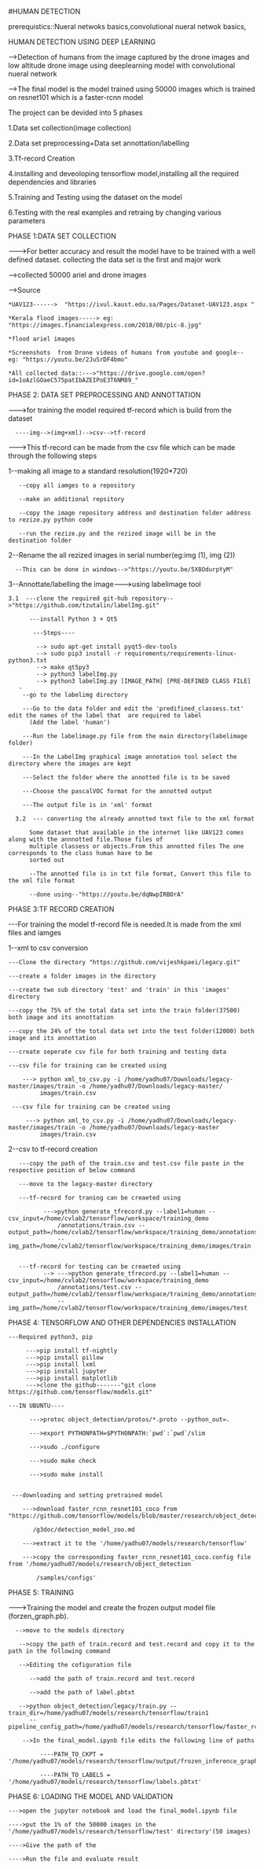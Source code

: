 #HUMAN DETECTION



prerequistics::Nueral netwoks basics,convolutional nueral netwok basics,

HUMAN DETECTION USING DEEP LEARNING

 -->Detection of humans from the image captured by the drone images and low altitude drone image using deeplearning model with convolutional nueral network

-->The final model is the model trained using 50000 images which is trained on resnet101 which is a faster-rcnn model

The project can be devided into 5 phases

1.Data set collection(image collection)

2.Data set preprocessing+Data set annottation/labelling

3.Tf-record Creation 

4.installing and deveoloping tensorflow model,installing all the required dependencies and libraries

5.Training and Testing using the dataset on the model

6.Testing with the real examples and retraing by changing various parameters



PHASE 1:DATA SET COLLECTION 

--->For better accuracy and result the model have to be trained with a well defined dataset. collecting the data set is the first and major work

-->collected  50000 ariel and drone images

-->Source
    
    *UAV123------>  "https://ivul.kaust.edu.sa/Pages/Dataset-UAV123.aspx "
    
    *Kerala flood images-----> eg: "https://images.financialexpress.com/2018/08/pic-8.jpg"
    
    *flood ariel images
    
    *Screenshots  from Drone videos of humans from youtube and google-- eg: "https://youtu.be/2JuSrDF4bmo"
    
    *All collected data::--->"https://drive.google.com/open?id=1oAzlGOaeC575patIbAZEIPoE3T6NM89_"
    
PHASE  2: DATA SET PREPROCESSING AND ANNOTTATION

--->for training the model required tf-record which is build from the dataset
      
      ----img-->(img+xml)-->csv-->tf-record

--->This tf-record can be made from the csv file which can be made through the following steps

   1--making all image to a standard resolution(1920*720)
      
       --copy all iamges to a repository
       
       --make an additional repsitory
       
       --copy the image repository address and destination folder address to rezize.py python code
       
       --run the rezize.py and the rezized image will be in the destination folder
       
   2--Rename the all rezized images in serial number(eg:img (1), img (2))
  
      --This can be done in windows-->"https://youtu.be/5X8OdurpYyM"

   3--Annottate/labelling the image--->using labelimage tool

    3.1  ---clone the required git-hub repository-->"https://github.com/tzutalin/labelImg.git"
     
          ---install Python 3 + Qt5 
           
           ---Steps----
          
            --> sudo apt-get install pyqt5-dev-tools
            --> sudo pip3 install -r requirements/requirements-linux-python3.txt
            --> make qt5py3
            --> python3 labelImg.py
            --> python3 labelImg.py [IMAGE_PATH] [PRE-DEFINED CLASS FILE]
       -
        --go to the labelimg directory
       
        ---Go to the data folder and edit the 'predifined_classess.txt' edit the names of the label that  are required to label
          (Add the label 'human')
       
        ---Run the labelimage.py file from the main directory(labelimage folder)
       
        ---In the LabelImg graphical image annotation tool select the directory where the images are kept
       
        ---Select the folder where the annotted file is to be saved
       
        ---Choose the pascalVOC format for the annotted output
       
        ---The output file is in 'xml' format
      
      3.2  --- converting the already annotted text file to the xml format
          
          Some dataset that available in the internet like UAV123 comes along with the annnotted file.Those files of 
          multiple classess or objects.From this annotted files The one corresponds to the class human have to be 
          sorted out
         
          --The annotted file is in txt file format, Convert this file to the xml file format
          
          --done using--"https://youtu.be/dqNwpIRBOrA"
          
 PHASE 3:TF RECORD CREATION
 
 ---For training the model tf-record file is needed.It is made from the xml files and iamges
 
  1--xml to csv conversion
  
    ---Clone the directory "https://github.com/vijeshkpaei/legacy.git"
    
    ---create a folder images in the directory
    
    ---create two sub directory 'test' and 'train' in this 'images' directory
    
    ---copy the 75% of the total data set into the train folder(37500) both image and its annottation
    
    ---copy the 24% of the total data set into the test folder(12000) both image and its annottation
    
    ---create seperate csv file for both training and testing data
    
    ---csv file for training can be created using
        
        ---> python xml_to_csv.py -i /home/yadhu07/Downloads/legacy-master/images/train -o /home/yadhu07/Downloads/legacy-master/
             images/train.csv
             
     ---csv file for training can be created using        
      
         ---> python xml_to_csv.py -i /home/yadhu07/Downloads/legacy-master/images/train -o /home/yadhu07/Downloads/legacy-master
             images/train.csv
     
   2--csv to tf-record creation
    
       ---copy the path of the train.csv and test.csv file paste in the respective position of below command
       
       ---move to the legacy-master directory
       
       ---tf-record for traning can be creaeted using
            
              --->python generate_tfrecord.py --label1=human --csv_input=/home/cvlab2/tensorflow/workspace/training_demo
                  /annotations/train.csv --output_path=/home/cvlab2/tensorflow/workspace/training_demo/annotations/train.record
                  --img_path=/home/cvlab2/tensorflow/workspace/training_demo/images/train
 
       
       ---tf-record for testing can be creaeted using
              --> --->python generate_tfrecord.py --label1=human --csv_input=/home/cvlab2/tensorflow/workspace/training_demo
                  /annotations/test.csv --output_path=/home/cvlab2/tensorflow/workspace/training_demo/annotations/test.record
                  --img_path=/home/cvlab2/tensorflow/workspace/training_demo/images/test          
          
PHASE 4:  TENSORFLOW AND OTHER DEPENDENCIES INSTALLATION 

    ---Required python3, pip
    
         --->pip install tf-nightly
         --->pip install pillow
         --->pip install lxml
         --->pip install jupyter
         --->pip install matplotlib
         --->clone the github-------"git clone https://github.com/tensorflow/models.git"
         
    ---IN UBUNTU----
          
          --->protoc object_detection/protos/*.proto --python_out=.

          --->export PYTHONPATH=$PYTHONPATH:`pwd`:`pwd`/slim
          
          --->sudo ./configure
          
          --->sudo make check
          
          --->sudo make install


     ---downloading and setting pretrained model
     
        --->download faster_rcnn_resnet101_coco from "https://github.com/tensorflow/models/blob/master/research/object_detection
           
           /g3doc/detection_model_zoo.md
          
        --->extract it to the '/home/yadhu07/models/research/tensorflow'
        
        --->copy the corresponding faster_rcnn_resnet101_coco.config file from '/home/yadhu07/models/research/object_detection
            
            /samples/configs'
                 
          

 
PHASE 5:  TRAINING 
 
  --->Training the model and create the frozen output model file (forzen_graph.pb).
  
      -->move to the models directory
      
       -->copy the path of train.record and test.record and copy it to the path in the following command
       
       -->Editing the cofiguration file 
       
          -->add the path of train.record and test.record
          
          -->add the path of label.pbtxt
       
       -->python object_detection/legacy/train.py --train_dir=/home/yadhu07/models/research/tensorflow/train1
          --pipeline_config_path=/home/yadhu07/models/research/tensorflow/faster_rcnn_resnet101_coco.config
          
        -->In the final_model.ipynb file edits the following line of paths
           
             ----PATH_TO_CKPT = '/home/yadhu07/models/research/tensorflow/output/frozen_inference_graph.pb'
             
             ----PATH_TO_LABELS = '/home/yadhu07/models/research/tensorflow/labels.pbtxt'
        
          
          
 PHASE 6:  LOADING THE MODEL AND VALIDATION
 
    --->open the jupyter notebook and load the final_model.ipynb file
    
    ---->put the 1% of the 50000 images in the '/home/yadhu07/models/research/tensorflow/test' directory'(50 images)
    
    ---->Give the path of the 
    
    ---->Run the file and evaluate result
       
       
      
      
 
 
 
 
 
